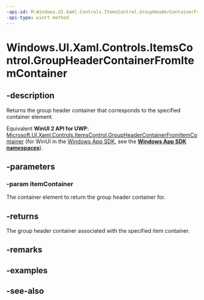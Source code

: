 ```yaml
---
-api-id: M:Windows.UI.Xaml.Controls.ItemsControl.GroupHeaderContainerFromItemContainer(Windows.UI.Xaml.DependencyObject)
-api-type: winrt method
---
```


<!-- Method syntax
public Windows.UI.Xaml.DependencyObject GroupHeaderContainerFromItemContainer(Windows.UI.Xaml.DependencyObject itemContainer)
-->

# Windows.UI.Xaml.Controls.ItemsControl.GroupHeaderContainerFromItemContainer

## -description
Returns the group header container that corresponds to the specified container element.

Equivalent **WinUI 2 API for UWP**: [Microsoft.UI.Xaml.Controls.ItemsControl.GroupHeaderContainerFromItemContainer](/windows/winui/api/microsoft.ui.xaml.controls.itemscontrol.groupheadercontainerfromitemcontainer) (for WinUI in the [Windows App SDK](/windows/apps/windows-app-sdk/), see the **[Windows App SDK namespaces](/windows/windows-app-sdk/api/winrt/)**).

## -parameters
### -param itemContainer
The container element to return the group header container for.

## -returns
The group header container associated with the specified item container.

## -remarks

## -examples

## -see-also
